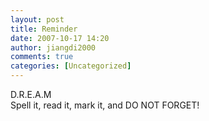 ```yaml
---
layout: post
title: Reminder
date: 2007-10-17 14:20
author: jiangdi2000
comments: true
categories: [Uncategorized]
---
```

<div id="msgcns!C840C88DA912213B!1011" class="bvMsg"><div>D.R.E.A.M</div>
<div>Spell it, read it, mark it, and DO NOT FORGET!</div></div>

